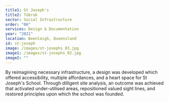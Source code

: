 ```yaml
---
title1: St Joseph's
title2: Tobruk
sector: Social Infrastructure
order: "06"
services: Design & Documentation
year: "2021"
location: Beenleigh, Queensland
id: st-joseph
image: /images/st-josephs_03.jpg
image1: /images/st-josephs_02.jpg
image2: ""
---
```


By reimagining necessary infrastructure, a design was developed
which offered accessibility, multiple affordances, and a heart space for St
Joseph's School. Through dilligent site analysis, an outcome was achieved that
activated under-utilised areas, repositioned valued sight lines, and restored
principles upon which the school was founded.
